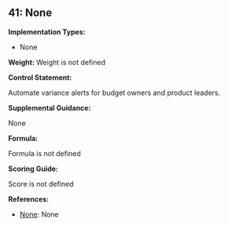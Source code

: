 ## 41: None

**Implementation Types:**
 
- None

**Weight:** Weight is not defined

**Control Statement:**

Automate variance alerts for budget owners and product leaders.

**Supplemental Guidance:**

None

**Formula:**

Formula is not defined

**Scoring Guide:**

Score is not defined

**References:**

- [None](None): None